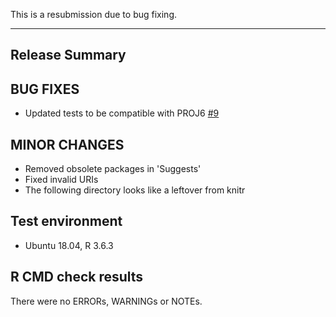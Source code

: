 This is a resubmission due to bug fixing.

---------------------------------

## Release Summary

## BUG FIXES
* Updated tests to be compatible with PROJ6 [#9](https://github.com/ropensci/rdefra/issues/9)

## MINOR CHANGES
* Removed obsolete packages in 'Suggests'
* Fixed invalid URIs
* The following directory looks like a leftover from knitr

## Test environment
* Ubuntu 18.04, R 3.6.3

## R CMD check results

There were no ERRORs, WARNINGs or NOTEs.

